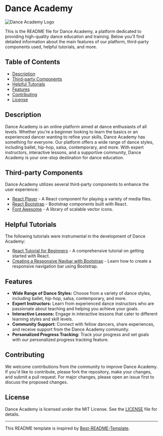 # Dance Academy

![Dance Academy Logo](https://example.com/logo.png)

This is the README file for Dance Academy, a platform dedicated to providing high-quality dance education and training. Below you'll find detailed information about the main features of our platform, third-party components used, helpful tutorials, and more.

## Table of Contents

- [Description](#description)
- [Third-party Components](#third-party-components)
- [Helpful Tutorials](#helpful-tutorials)
- [Features](#features)
- [Contributing](#contributing)
- [License](#license)

## Description

Dance Academy is an online platform aimed at dance enthusiasts of all levels. Whether you're a beginner looking to learn the basics or an experienced dancer wanting to refine your skills, Dance Academy has something for everyone. Our platform offers a wide range of dance styles, including ballet, hip-hop, salsa, contemporary, and more. With expert instructors, interactive lessons, and a supportive community, Dance Academy is your one-stop destination for dance education.

## Third-party Components

Dance Academy utilizes several third-party components to enhance the user experience:

- [React Player](https://www.npmjs.com/package/react-player) - A React component for playing a variety of media files.
- [React Bootstrap](https://react-bootstrap.github.io/) - Bootstrap components built with React.
- [Font Awesome](https://fontawesome.com/) - A library of scalable vector icons.

## Helpful Tutorials

The following tutorials were instrumental in the development of Dance Academy:

- [React Tutorial for Beginners](https://www.youtube.com/watch?v=Ke90Tje7VS0) - A comprehensive tutorial on getting started with React.
- [Creating a Responsive Navbar with Bootstrap](https://www.youtube.com/watch?v=HY4Dx3Ji3Fc) - Learn how to create a responsive navigation bar using Bootstrap.

## Features

- **Wide Range of Dance Styles:** Choose from a variety of dance styles, including ballet, hip-hop, salsa, contemporary, and more.
- **Expert Instructors:** Learn from experienced dance instructors who are passionate about teaching and helping you achieve your goals.
- **Interactive Lessons:** Engage in interactive lessons that cater to different learning styles and skill levels.
- **Community Support:** Connect with fellow dancers, share experiences, and receive support from the Dance Academy community.
- **Personalized Progress Tracking:** Track your progress and set goals with our personalized progress tracking feature.

## Contributing

We welcome contributions from the community to improve Dance Academy. If you'd like to contribute, please fork the repository, make your changes, and submit a pull request. For major changes, please open an issue first to discuss the proposed changes.

## License

Dance Academy is licensed under the MIT License. See the [LICENSE](LICENSE) file for details.

---
This README template is inspired by [Best-README-Template](https://github.com/othneildrew/Best-README-Template).


